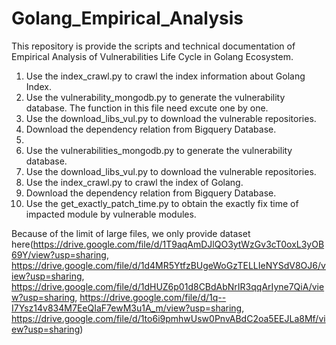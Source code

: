 # Golang_Empirical_Analysis
This repository is provide the scripts and technical documentation of Empirical Analysis of Vulnerabilities Life Cycle in Golang Ecosystem.

1. Use the index_crawl.py to crawl the index information about Golang Index.
2. Use the vulnerability_mongodb.py to generate the vulnerability database. The function in this file need excute one by one.
3. Use the download_libs_vul.py to download the vulnerable repositories.
4. Download the dependency relation from Bigquery Database.
5. 
1. Use the vulnerabilities_mongodb.py to generate the vulnerability database.
2. Use the download_libs_vul.py to download the vulnerable repositories.
3. Use the index_crawl.py to crawl the index of Golang.
4. Download the dependency relation from Bigquery Database.
5. Use the get_exactly_patch_time.py to obtain the exactly fix time of impacted module by vulnerable modules.

Because of the limit of large files, we only provide dataset here(https://drive.google.com/file/d/1T9aqAmDJlQO3ytWzGv3cT0oxL3yOB69Y/view?usp=sharing, https://drive.google.com/file/d/1d4MR5YtfzBUgeWoGzTELLIeNYSdV8OJ6/view?usp=sharing, https://drive.google.com/file/d/1dHUZ6p01d8CBdAbNrIR3qqArIyne7QiA/view?usp=sharing, https://drive.google.com/file/d/1q--I7Ysz14v834M7EeQIaF7ewM3u1A_m/view?usp=sharing, https://drive.google.com/file/d/1to6i9pmhwUsw0PnvABdC2oa5EEJLa8Mf/view?usp=sharing)
